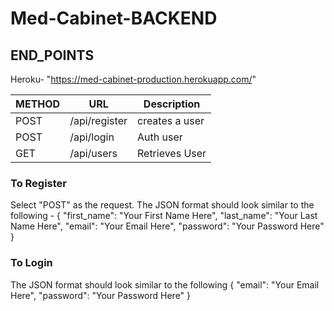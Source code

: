 # Med-Cabinet-BACKEND


## END_POINTS

Heroku- "https://med-cabinet-production.herokuapp.com/"


|    METHOD     |      URL      |  Description |
| ------------- | ------------- | -------------|
| POST          | /api/register | creates a user|
| POST          | /api/login    | Auth user    | 
| GET          | /api/users     | Retrieves User|

### To Register
Select "POST" as the request.
 The JSON format should look similar to the following -
{
"first_name": "Your First Name Here",
"last_name": "Your Last Name Here",
"email": "Your Email Here",
"password": "Your Password Here"
}

### To Login 
The JSON format should look similar to the following 
{
"email": "Your Email Here",
"password": "Your Password Here"
}





